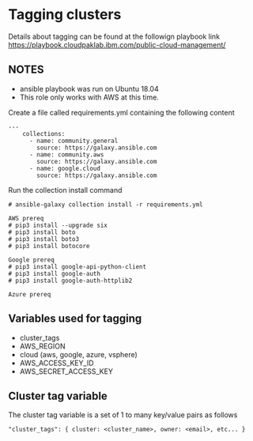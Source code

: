 # Tagging clusters

Details about tagging can be found at the followign playbook link  
https://playbook.cloudpaklab.ibm.com/public-cloud-management/

## NOTES

- ansible playbook was run on Ubuntu 18.04
- This role only works with AWS at this time.

Create a file called requirements.yml containing the following content

```
---
    collections:
      - name: community.general
        source: https://galaxy.ansible.com
      - name: community.aws
        source: https://galaxy.ansible.com
      - name: google.cloud
        source: https://galaxy.ansible.com
```

Run the collection install command
```
# ansible-galaxy collection install -r requirements.yml
```

```
AWS prereq
# pip3 install --upgrade six
# pip3 install boto
# pip3 install boto3
# pip3 install botocore

Google prereq
# pip3 install google-api-python-client
# pip3 install google-auth
# pip3 install google-auth-httplib2

Azure prereq

```

## Variables used for tagging

- cluster_tags
- AWS_REGION
- cloud (aws, google, azure, vsphere)
- AWS_ACCESS_KEY_ID
- AWS_SECRET_ACCESS_KEY

## Cluster tag variable
The cluster tag variable is a set of 1 to many key/value pairs as follows

```
"cluster_tags": { cluster: <cluster_name>, owner: <email>, etc... }
```
